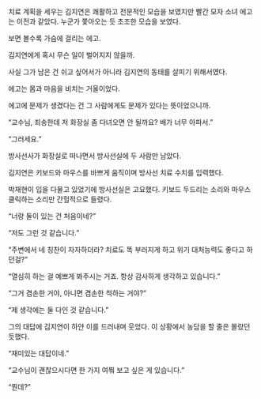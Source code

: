 치료 계획을 세우는 김지연은 쾌활하고 전문적인 모습을 보였지만 빨간 모자 소녀 에고는 이전과 같았다. 누군가 쫓아오는 듯 초조한 모습을 보였다.

보면 볼수록 가슴에 걸리는 에고.

김지연에게 혹시 무슨 일이 벌어지지 않을까.

사실 그가 남은 건 쉬고 싶어서가 아니라 김지연의 동태를 살피기 위해서였다.

에고는 몸과 마음을 비치는 거울이었다.

에고에 문제가 생겼다는 건 그 사람에게도 문제가 있다는 뜻이었으니까.

“교수님, 죄송한데 저 화장실 좀 다녀오면 안 될까요? 배가 너무 아파서.”

“그러세요.”

방사선사가 화장실로 떠나면서 방사선실에 두 사람만 남았다.

김지연은 키보드와 마우스를 바쁘게 움직이며 방사선 치료 수치를 입력했다.

박재현이 입을 다물고 있었기에 방사선실은 고요했다. 키보드 두드리는 소리와 마우스 클릭하는 소리만 간헐적으로 들렸다.

“너랑 둘이 있는 건 처음이네?”

“저도 그런 것 같습니다.”

“주변에서 네 칭찬이 자자하더라? 치료도 똑 부러지게 하고 위기 대처능력도 좋다고 하던걸?”

“열심히 하는 걸 예쁘게 봐주시는 거죠. 항상 감사하게 생각하고 있습니다.”

“그거 겸손한 거야, 아니면 겸손한 척하는 거야?”

“제 생각에는 둘 다인 것 같습니다.”

그의 대답에 김지연이 하얀 이를 드러내며 웃었다. 이 상황에서 농담을 할 줄은 몰랐던 듯했다.

“재미있는 대답이네.”

“교수님이 괜찮으시다면 한 가지 여쭤 보고 싶은 게 있습니다.”

“뭔데?”